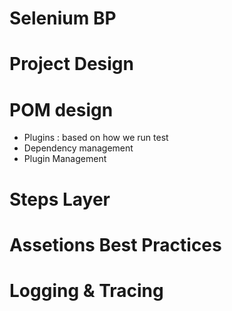 # Selenium BP 

# Project Design 

# POM design 
- Plugins : based on how we run test
- Dependency management 
- Plugin Management 
# Steps Layer

# Assetions Best Practices 

# Logging & Tracing 
